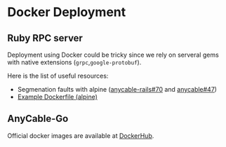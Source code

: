 # Docker Deployment

## Ruby RPC server

Deployment using Docker could be tricky since we rely on serveral gems with native extensions (`grpc`,`google-protobuf`).

Here is the list of useful resources:

- Segmenation faults with alpine ([anycable-rails#70](https://github.com/anycable/anycable-rails/issues/70) and [anycable#47](https://github.com/anycable/anycable/issues/47))
- [Example Dockerfile (alpine)](https://github.com/anycable/anycable/blob/master/etc/Dockerfile.alpine)

## AnyCable-Go

Official docker images are available at [DockerHub](https://hub.docker.com/r/anycable/anycable-go/).
